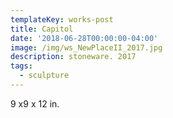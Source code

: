 ```yaml
---
templateKey: works-post
title: Capitol
date: '2018-06-28T00:00:00-04:00'
image: /img/ws_NewPlaceII_2017.jpg
description: stoneware. 2017
tags:
  - sculpture
---
```

9 x9 x 12 in.
